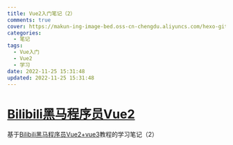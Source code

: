 ```yaml
---
title: Vue2入门笔记（2）
comments: true
cover: https://makun-ing-image-bed.oss-cn-chengdu.aliyuncs.com/hexo-gitee-blog/article/_post/notes/vue2-2/cover.png
categories:
  - 笔记
tags:
  - Vue入门
  - Vue2
  - 学习
date: 2022-11-25 15:31:48
updated: 2022-11-25 15:31:48
---
```


# [Bilibili黑马程序员Vue2](https://www.bilibili.com/video/BV1zq4y1p7ga/?vd_source=43f3f41b9a99cfe3d5248db59a3897c7)
基于[Bilibili黑马程序员Vue2+vue3](https://www.bilibili.com/video/BV1zq4y1p7ga/?vd_source=43f3f41b9a99cfe3d5248db59a3897c7)教程的学习笔记（2）